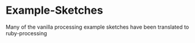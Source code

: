 Example-Sketches
================

Many of the vanilla processing example sketches have been translated to ruby-processing
